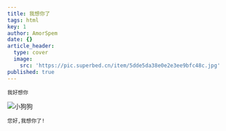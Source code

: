 ```yaml
---
title: 我想你了
tags: html
key: 1
author: AmorSpem
date: {}
article_header:
  type: cover
  image:
    src: 'https://pic.superbed.cn/item/5dde5da38e0e2e3ee9bfc48c.jpg'
published: true
---
```



	我好想你
![小狗狗](https://pic2.superbed.cn/item/5ddec4d98e0e2e3ee9ce0bcf.jpg)


	您好,我想你了!

<!--more-->